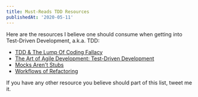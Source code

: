 ```yaml
---
title: Must-Reads TDD Resources
publishedAt: '2020-05-11'
---
```


Here are the resources I believe one should consume when getting into Test-Driven Development,
a.k.a. TDD:

- [TDD & The Lump Of Coding Fallacy](https://www.geepawhill.org/2018/04/14/tdd-the-lump-of-coding-fallacy/)
- [The Art of Agile Development: Test-Driven Development](https://www.jamesshore.com/Agile-Book/test_driven_development.html)
- [Mocks Aren't Stubs](https://martinfowler.com/articles/mocksArentStubs.html)
- [Workflows of Refactoring](https://martinfowler.com/articles/workflowsOfRefactoring/)

If you have any other resource you believe should part of this list, tweet me it.
